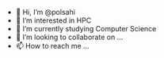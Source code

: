 - 👋 Hi, I’m @polsahi
- 👀 I’m interested in HPC
- 🌱 I’m currently studying Computer Science
- 💞️ I’m looking to collaborate on ...
- 📫 How to reach me ...
